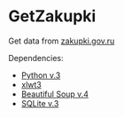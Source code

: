 GetZakupki
==========

Get data from [zakupki.gov.ru](http://zakupki.gov.ru/)

Dependencies:

* [Python v.3](http://python.org/)
* [xlwt3](http://pypi.python.org/pypi/xlwt3/0.1.2)
* [Beautiful Soup v.4](http://www.crummy.com/software/BeautifulSoup)
* [SQLite v.3](http://www.sqlite.org/)
